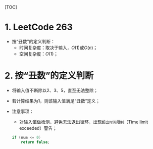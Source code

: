 [TOC]



# 1. LeetCode 263

- 按“丑数”的定义判断：
  - 时间复杂度：取决于输入，$O(1)$或$O(n)$；
  - 空间复杂度：$O(1)$；



# 2. 按“丑数”的定义判断

- 将输入值不断除以2、3、5，直至无法整除；

- 若计算结果为1，则该输入值满足“丑数”定义；

- 注意事项：
  
  - 对输入值做检测，避免无法退出循环，出现`超出时间限制`（Time limit exceeded）警告；
  
  ```java
  if (num <= 0)    
      return false;  
  ```
